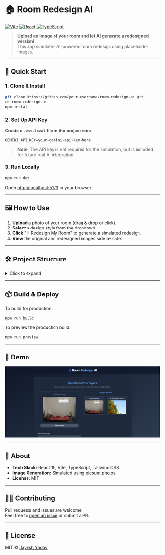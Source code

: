 # 🏠 Room Redesign AI

[![Vite](https://img.shields.io/badge/built%20with-vite-646CFF.svg?logo=vite&logoColor=white)](https://vitejs.dev/)
[![React](https://img.shields.io/badge/react-19.x-61dafb.svg?logo=react&logoColor=white)](https://react.dev/)
[![TypeScript](https://img.shields.io/badge/typescript-5.x-3178c6.svg?logo=typescript&logoColor=white)](https://www.typescriptlang.org/)

> **Upload an image of your room and let AI generate a redesigned version!**  
> This app simulates AI-powered room redesign using placeholder images.

---

## 🚀 Quick Start

### 1. Clone & Install

```sh
git clone https://github.com/your-username/room-redesign-ai.git
cd room-redesign-ai
npm install
```

### 2. Set Up API Key

Create a `.env.local` file in the project root:

```env
GEMINI_API_KEY=your-gemini-api-key-here
```

> **Note:** The API key is not required for the simulation, but is included for future real AI integration.

### 3. Run Locally

```sh
npm run dev
```

Open [http://localhost:5173](http://localhost:5173) in your browser.

---

## 🖼️ How to Use

1. **Upload** a photo of your room (drag & drop or click).
2. **Select** a design style from the dropdown.
3. **Click** "✨ Redesign My Room" to generate a simulated redesign.
4. **View** the original and redesigned images side by side.

---

## 🛠️ Project Structure

<details>
<summary>Click to expand</summary>

```
room-redesign-ai/
├── components/         # React UI components
├── services/           # API/service logic
├── types.ts            # Shared TypeScript types
├── App.tsx             # Main app component
├── index.tsx           # Entry point
├── vite.config.ts      # Vite config
├── tsconfig.json       # TypeScript config
├── README.md           # This file
└── ...
```
</details>

---

## 📦 Build & Deploy

To build for production:

```sh
npm run build
```

To preview the production build:

```sh
npm run preview
```

---

## 📸 Demo

![Demo Screenshot](image.png)

---

## 🤖 About

- **Tech Stack:** React 19, Vite, TypeScript, Tailwind CSS
- **Image Generation:** Simulated using [picsum.photos](https://picsum.photos/)
- **License:** MIT

---

## 🙋‍♂️ Contributing

Pull requests and issues are welcome!  
Feel free to [open an issue](https://github.com/jazs69/room-redesign-ai/issues) or submit a PR.

---

## 📄 License

MIT © [Jayesh Yadav](https://github.com/jazs69)
